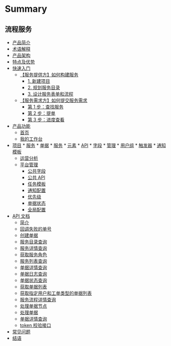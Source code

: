 # Summary

## 流程服务


* [产品简介](产品白皮书/产品简介/README.md)
* [术语解释](产品白皮书/术语解释/Term.md)
* [产品架构](产品白皮书/产品架构图/Architecture.md)
* [特点及优势](产品白皮书/特点及优势/Features.md)
* [快速入门]()
    * [【服务提供方】如何构建服务]()
        * [1. 新建项目](产品白皮书/快速入门/service_admin_01.md)
        * [2. 规划服务目录](产品白皮书/快速入门/service_admin_02.md)
        * [3. 设计服务表单和流程](产品白皮书/快速入门/service_admin_03.md)
    * [【服务需求方】如何提交服务需求]()
        * [第 1 步：查找服务](产品白皮书/快速入门/service_user_01.md)
        * [第 2 步：提单](产品白皮书/快速入门/service_user_02.md)
        * [第 3 步：进度查看](产品白皮书/快速入门/service_user_03.md)
* [产品功能]()
    * [首页](产品白皮书/产品功能/homepage.md)
    * [我的工作台](产品白皮书/产品功能/my-workspace.md)
* [项目]()
      * [服务]()
          * [单据](产品白皮书/产品功能/project-tickets.md)
          * [服务](产品白皮书/产品功能/project-services.md)
      * [元素]()
          * [API](产品白皮书/产品功能/project-apis.md)
          * [字段](产品白皮书/产品功能/project-fields.md)
      * [管理]()
          * [用户组](产品白皮书/产品功能/project-roles.md)
          * [触发器](产品白皮书/产品功能/project-triggers.md)
          * [通知模板](产品白皮书/产品功能/project-notifications.md)
    * [运营分析](产品白皮书/产品功能/statistics.md)
    * [平台管理]()
        * [公共字段](产品白皮书/产品功能/global-fields.md)
        * [公共 API](产品白皮书/产品功能/global-apis.md)
        * [任务模板](产品白皮书/产品功能/global-task-template.md)
        * [通知配置](产品白皮书/产品功能/global-notifications.md)
        * [优先级](产品白皮书/产品功能/global-priority.md)
        * [单据状态](产品白皮书/产品功能/global-ticket-states.md)
        * [全局配置](产品白皮书/产品功能/global-settings.md)
* [API 文档]()
    * [简介](6.1/API文档/itsm/README.md)
    * [回调失败的单号](6.1/API文档/itsm/zh-hans/callback_failed_ticket.md)
    * [创建单据](6.1/API文档/itsm/zh-hans/create_ticket.md)
    * [服务目录查询](6.1/API文档/itsm/zh-hans/get_service_catalogs.md)
    * [服务详情查询](6.1/API文档/itsm/zh-hans/get_service_detail.md)
    * [获取服务角色](6.1/API文档/itsm/zh-hans/get_service_roles.md)
    * [服务列表查询](6.1/API文档/itsm/zh-hans/get_services.md)
    * [单据详情查询](6.1/API文档/itsm/zh-hans/get_ticket_info.md)
    * [单据日志查询](6.1/API文档/itsm/zh-hans/get_ticket_logs.md)
    * [单据状态查询](6.1/API文档/itsm/zh-hans/get_ticket_status.md)
    * [获取单据列表](6.1/API文档/itsm/zh-hans/get_tickets.md)
    * [获取指定用户和工单类型的单据列表](6.1/API文档/itsm/zh-hans/get_tickets_by_user.md)
    * [服务流程详情查询](6.1/API文档/itsm/zh-hans/get_workflow_detail.md)
    * [处理单据节点](6.1/API文档/itsm/zh-hans/operate_node.md)
    * [处理单据](6.1/API文档/itsm/zh-hans/operate_ticket.md)
    * [单据详情查询](6.1/API文档/itsm/zh-hans/ticket_approval_result.md)
    * [token 校验接口](6.1/API文档/itsm/zh-hans/token_verify.md)
* [常见问题](产品白皮书/常见问题/FAQ.md)
* [结语](产品白皮书/结语/Conclusion.md)